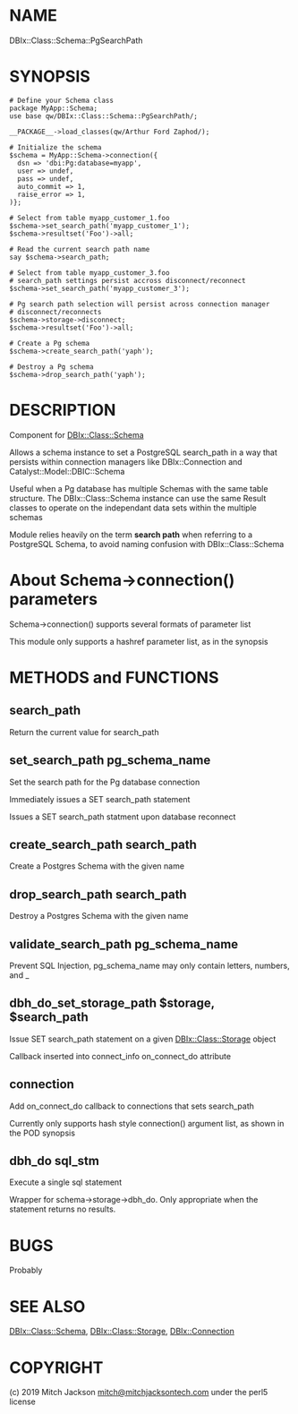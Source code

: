 # NAME

DBIx::Class::Schema::PgSearchPath

# SYNOPSIS

    # Define your Schema class
    package MyApp::Schema;
    use base qw/DBIx::Class::Schema::PgSearchPath/;
    
    __PACKAGE__->load_classes(qw/Arthur Ford Zaphod/);

    # Initialize the schema
    $schema = MyApp::Schema->connection({
      dsn => 'dbi:Pg:database=myapp',
      user => undef,
      pass => undef,
      auto_commit => 1,
      raise_error => 1,
    )};
    
    # Select from table myapp_customer_1.foo
    $schema->set_search_path('myapp_customer_1');
    $schema->resultset('Foo')->all;

    # Read the current search path name
    say $schema->search_path;

    # Select from table myapp_customer_3.foo
    # search_path settings persist accross disconnect/reconnect
    $schema->set_search_path('myapp_customer_3');

    # Pg search path selection will persist across connection manager
    # disconnect/reconnects
    $schema->storage->disconnect;
    $schema->resultset('Foo')->all;

    # Create a Pg schema
    $schema->create_search_path('yaph');

    # Destroy a Pg schema
    $schema->drop_search_path('yaph');

# DESCRIPTION

Component for [DBIx::Class::Schema](https://metacpan.org/pod/DBIx::Class::Schema)

Allows a schema instance to set a PostgreSQL search\_path in a way that
persists within connection managers like DBIx::Connection and
Catalyst::Model::DBIC::Schema

Useful when a Pg database has multiple Schemas with the same table structure.
The DBIx::Class::Schema instance can use the same Result classes to operate
on the independant data sets within the multiple schemas

Module relies heavily on the term **search path** when referring to a
PostgreSQL Schema, to avoid naming confusion with DBIx::Class::Schema

# About Schema->connection() parameters

Schema->connection() supports several formats of parameter list

This module only supports a hashref parameter list, as in the synopsis

# METHODS and FUNCTIONS

## search\_path

Return the current value for search\_path

## set\_search\_path pg\_schema\_name

Set the search path for the Pg database connection

Immediately issues a SET search\_path statement

Issues a SET search\_path statment upon database reconnect

## create\_search\_path search\_path

Create a Postgres Schema with the given name

## drop\_search\_path search\_path

Destroy a Postgres Schema with the given name

## validate\_search\_path pg\_schema\_name

Prevent SQL Injection, pg\_schema\_name may only contain
letters, numbers, and \_

## dbh\_do\_set\_storage\_path $storage, $search\_path

Issue SET search\_path statement on a given [DBIx::Class::Storage](https://metacpan.org/pod/DBIx::Class::Storage) object

Callback inserted into connect\_info on\_connect\_do attribute

## connection

Add on\_connect\_do callback to connections that sets search\_path

Currently only supports hash style connection() argument list, as
shown in the POD synopsis

## dbh\_do sql\_stm

Execute a single sql statement

Wrapper for schema->storage->dbh\_do.  Only appropriate when the statement
returns no results.

# BUGS

Probably

# SEE ALSO

[DBIx::Class::Schema](https://metacpan.org/pod/DBIx::Class::Schema), [DBIx::Class::Storage](https://metacpan.org/pod/DBIx::Class::Storage), [DBIx::Connection](https://metacpan.org/pod/DBIx::Connection)

# COPYRIGHT

(c) 2019 Mitch Jackson <mitch@mitchjacksontech.com> under the perl5 license
